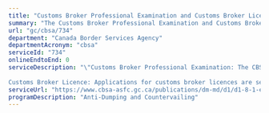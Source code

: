 ```yaml
---
title: "Customs Broker Professional Examination and Customs Broker Licencing"
summary: "The Customs Broker Professional Examination and Customs Broker Licencing service from Canada Border Services Agency is not available end-to-end online, according to the GC Service Inventory."
url: "gc/cbsa/734"
department: "Canada Border Services Agency"
departmentAcronym: "cbsa"
serviceId: "734"
onlineEndtoEnd: 0
serviceDescription: "\"Customs Broker Professional Examination: The CBSA administers the Customs Broker Professional Exam annually.  The CBSA must ensure that the Customs Broker Professional Exams are marked, recorded and mailed to candidates within four weeks from the date of the exam. 
    
Customs Broker Licence: Applications for customs broker licences are sent to the CBSA, which must ensure that the applicant meets the requirements as stated under the Customs Brokers Licensing Regulations. If all regulatory requirements are satisfied, the CBSA will issue a customs broker licence. \""
serviceUrl: "https://www.cbsa-asfc.gc.ca/publications/dm-md/d1/d1-8-1-eng.html"
programDescription: "Anti-Dumping and Countervailing"
---
```

